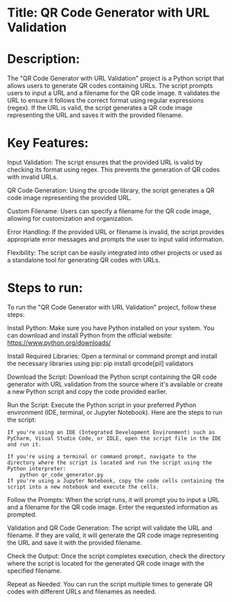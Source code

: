 # Title: QR Code Generator with URL Validation

# Description:
The "QR Code Generator with URL Validation" project is a Python script that allows users to generate QR codes containing URLs. The script prompts users to input a URL and a filename for the QR code image. It validates the URL to ensure it follows the correct format using regular expressions (regex). If the URL is valid, the script generates a QR code image representing the URL and saves it with the provided filename.


# Key Features:

Input Validation: The script ensures that the provided URL is valid by checking its format using regex. This prevents the generation of QR codes with invalid URLs.

QR Code Generation: Using the qrcode library, the script generates a QR code image representing the provided URL.

Custom Filename: Users can specify a filename for the QR code image, allowing for customization and organization.

Error Handling: If the provided URL or filename is invalid, the script provides appropriate error messages and prompts the user to input valid information.

Flexibility: The script can be easily integrated into other projects or used as a standalone tool for generating QR codes with URLs.


# Steps to run:

To run the "QR Code Generator with URL Validation" project, follow these steps:

Install Python: Make sure you have Python installed on your system. You can download and install Python from the official website: https://www.python.org/downloads/

Install Required Libraries: Open a terminal or command prompt and install the necessary libraries using pip:
    pip install qrcode[pil] validators

Download the Script: Download the Python script containing the QR code generator with URL validation from the source where it's available or create a new Python script and copy the code provided earlier.

Run the Script: Execute the Python script in your preferred Python environment (IDE, terminal, or Jupyter Notebook). Here are the steps to run the script:

    If you're using an IDE (Integrated Development Environment) such as PyCharm, Visual Studio Code, or IDLE, open the script file in the IDE and run it.

    If you're using a terminal or command prompt, navigate to the directory where the script is located and run the script using the Python interpreter:
        python qr_code_generator.py
    If you're using a Jupyter Notebook, copy the code cells containing the script into a new notebook and execute the cells.

Follow the Prompts: When the script runs, it will prompt you to input a URL and a filename for the QR code image. Enter the requested information as prompted.

Validation and QR Code Generation: The script will validate the URL and filename. If they are valid, it will generate the QR code image representing the URL and save it with the provided filename.

Check the Output: Once the script completes execution, check the directory where the script is located for the generated QR code image with the specified filename.

Repeat as Needed: You can run the script multiple times to generate QR codes with different URLs and filenames as needed.